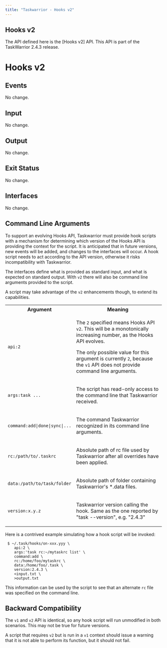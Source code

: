 ```yaml
---
title: "Taskwarrior - Hooks v2"
---
```


## Hooks v2

The API defined here is the [Hooks v2] API.
This API is part of the TaskWarrior 2.4.3 release.

# Hooks v2

## Events

No change.

## Input

No change.

## Output

No change.

## Exit Status

No change.

## Interfaces

No change.

## Command Line Arguments

To support an evolving Hooks API, Taskwarrior must provide hook scripts with a mechanism for determining which version of the Hooks API is providing the context for the script.
It is anticipated that in future versions, new events will be added, and changes to the interfaces will occur.
A hook script needs to act according to the API version, otherwise it risks incompatibility with Taskwarrior.

The interfaces define what is provided as standard input, and what is expected on standard output.
With `v2` there will also be command line arguments provided to the script.

A script may take advantage of the `v2` enhancements though, to extend its capabilities.

<table class="table table-striped table-condensed">
<tr>
  <th>Argument</th>
  <th>Meaning</th>
</tr>
<tr>
  <td><code>api:2</code></td>
  <td>
    <p>
      The <code>2</code> specified means Hooks API <code>v2</code>.
      This will be a monotonically increasing number, as the
      Hooks API evolves.
    </p>
    <p>
      The only possible value for this argument is currently
      <code>2</code>, because the <code>v1</code> API does not
      provide command line arguments.
    </p>
  </td>
</tr>
<tr>
  <td><code>args:task ...</code></td>
  <td>
    <p>
      The script has read-only access to the command line that
      Taskwarrior received.
    </p>
  </td>
</tr>
<tr>
  <td><code>command:add|done|sync|...</code></td>
  <td>
    <p>
      The command Taskwarrior recognized in its command line
      arguments.
    </p>
  </td>
</tr>
<tr>
  <td><code>rc:/path/to/.taskrc</code></td>
  <td>
    <p>
      Absolute path of rc file used by Taskwarrior after all
      overrides have been applied.
    </p>
  </td>
</tr>
<tr>
  <td><code>data:/path/to/task/folder</code></td>
  <td>
    <p>
      Absolute path of folder containing Taskwarrior's *.data
      files.
    </p>
  </td>
</tr>
<tr>
  <td><code>version:x.y.z</code></td>
  <td>
    <p>
      Taskwarrior version calling the hook.
      Same as the one reported by "task --version", e.g. "2.4.3"
    </p>
  </td>
</tr>
</table>

Here is a contrived example simulating how a hook script will be invoked:

     $ ~/.task/hooks/on-xxx.yyy \
        api:2 \
        args:'task rc:~/mytaskrc list' \
        command:add \
        rc:/home/foo/mytaskrc \
        data:/home/foo/.task \
        version:2.4.3 \
        <input.txt \
        >output.txt

This information can be used by the script to see that an alternate `rc` file was specified on the command line.

## Backward Compatibility

The `v1` and `v2` API is identical, so any hook script will run unmodified in both scenarios.
This may not be true for future versions.

A script that requires `v2` but is run in a `v1` context should issue a warning that it is not able to perform its function, but it should not fail.
